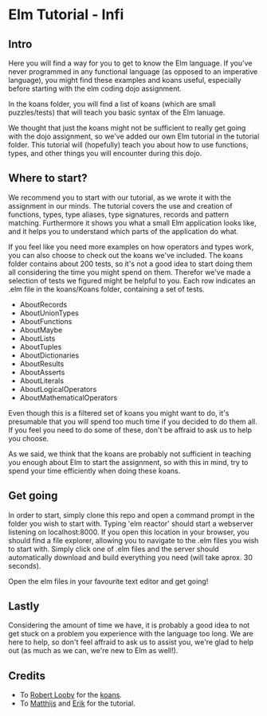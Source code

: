 # Elm Tutorial - Infi

Intro
--
Here you will find a way for you to get to know the Elm language. If you've never programmed in any functional language (as opposed to an imperative language), you might find these examples and koans useful, especially before starting with the elm coding dojo assignment.

In the koans folder, you will find a list of koans (which are small puzzles/tests) that will teach you basic syntax of the Elm lanuage.

We thought that just the koans might not be sufficient to really get going with the dojo assignment, so we've added our own Elm tutorial in the tutorial folder. This tutorial will (hopefully) teach you about how to use functions, types, and other things you will encounter during this dojo.

Where to start?
--
We recommend you to start with our tutorial, as we wrote it with the assignment in our minds. The tutorial covers the use and creation of functions, types, type aliases, type signatures, records and pattern matching. Furthermore it shows you what a small Elm application looks like, and it helps you to understand which parts of the application do what. 

If you feel like you need more examples on how operators and types work, you can also choose to check out the koans we've included. The koans folder contains about 200 tests, so it's not a good idea to start doing them all considering the time you might spend on them. Therefor we've made a selection of tests we figured might be helpful to you. 
Each row indicates an .elm file in the koans/Koans folder, containing a set of tests.

- AboutRecords
- AboutUnionTypes
- AboutFunctions
- AboutMaybe
- AboutLists
- AboutTuples
- AboutDictionaries
- AboutResults
- AboutAsserts
- AboutLiterals
- AboutLogicalOperators
- AboutMathematicalOperators

Even though this is a filtered set of koans you might want to do, it's presumable that you will spend too much time if you decided to do them all. If you feel you need to do some of these, don't be affraid to ask us to help you choose.

As we said, we think that the koans are probably not sufficient in teaching you enough about Elm to start the assignment, so with this in mind, try to spend your time efficiently when doing these koans.

Get going
--
In order to start, simply clone this repo and open a command prompt in the folder you wish to start with.
Typing 'elm reactor' should start a webserver listening on localhost:8000. If you open this location in your browser, you should find a file explorer, allowing you to navigate to the .elm files you wish to start with. Simply click one of .elm files and the server should automatically download and build everything you need (will take aprox. 30 seconds). 

Open the elm files in your favourite text editor and get going!

Lastly
--
Considering the amount of time we have, it is probably a good idea to not get stuck on a problem you experience with the language too long. We are here to help, so don't feel affraid to ask us to assist you, we're glad to help out (as much as we can, we're new to Elm as well!).

Credits
--

- To [Robert Looby](https://github.com/robertjlooby) for the [koans](https://github.com/robertjlooby/elm-koans).
- To [Matthijs](https://github.com/matthijsl) and [Erik](https://github.com/Glubus) for the tutorial.
